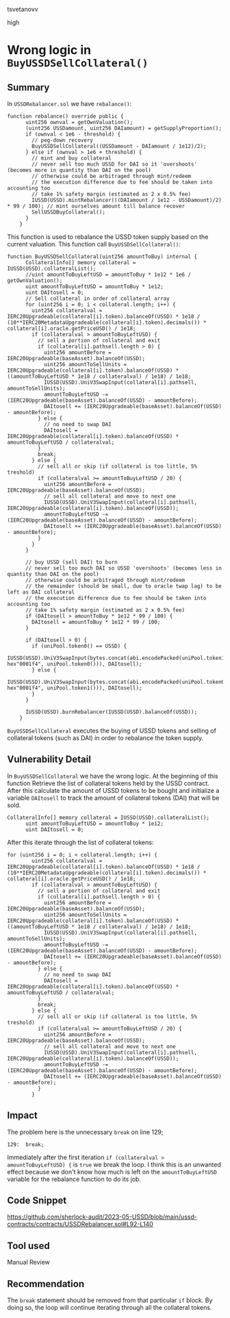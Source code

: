 tsvetanovv

high

# Wrong logic in `BuyUSSDSellCollateral()`

## Summary
In `USSDRebalancer.sol` we have `rebalance()`:
```solidity
function rebalance() override public {
      uint256 ownval = getOwnValuation();
      (uint256 USSDamount, uint256 DAIamount) = getSupplyProportion();
      if (ownval < 1e6 - threshold) {
        // peg-down recovery
        BuyUSSDSellCollateral((USSDamount - DAIamount / 1e12)/2);
      } else if (ownval > 1e6 + threshold) {
        // mint and buy collateral
        // never sell too much USSD for DAI so it 'overshoots' (becomes more in quantity than DAI on the pool)
        // otherwise could be arbitraged through mint/redeem
        // the execution difference due to fee should be taken into accounting too
        // take 1% safety margin (estimated as 2 x 0.5% fee)
        IUSSD(USSD).mintRebalancer(((DAIamount / 1e12 - USSDamount)/2) * 99 / 100); // mint ourselves amount till balance recover
        SellUSSDBuyCollateral();
      }
    }
```
This function is used to rebalance the USSD token supply based on the current valuation.
This function call  `BuyUSSDSellCollateral()`:
```solidity
function BuyUSSDSellCollateral(uint256 amountToBuy) internal {
      CollateralInfo[] memory collateral = IUSSD(USSD).collateralList();
      //uint amountToBuyLeftUSD = amountToBuy * 1e12 * 1e6 / getOwnValuation();
      uint amountToBuyLeftUSD = amountToBuy * 1e12;
      uint DAItosell = 0;
      // Sell collateral in order of collateral array
      for (uint256 i = 0; i < collateral.length; i++) {
        uint256 collateralval = IERC20Upgradeable(collateral[i].token).balanceOf(USSD) * 1e18 / (10**IERC20MetadataUpgradeable(collateral[i].token).decimals()) * collateral[i].oracle.getPriceUSD() / 1e18;
        if (collateralval > amountToBuyLeftUSD) {
          // sell a portion of collateral and exit
          if (collateral[i].pathsell.length > 0) {
            uint256 amountBefore = IERC20Upgradeable(baseAsset).balanceOf(USSD);
            uint256 amountToSellUnits = IERC20Upgradeable(collateral[i].token).balanceOf(USSD) * ((amountToBuyLeftUSD * 1e18 / collateralval) / 1e18) / 1e18;
            IUSSD(USSD).UniV3SwapInput(collateral[i].pathsell, amountToSellUnits);
            amountToBuyLeftUSD -= (IERC20Upgradeable(baseAsset).balanceOf(USSD) - amountBefore);
            DAItosell += (IERC20Upgradeable(baseAsset).balanceOf(USSD) - amountBefore);
          } else {
            // no need to swap DAI
            DAItosell = IERC20Upgradeable(collateral[i].token).balanceOf(USSD) * amountToBuyLeftUSD / collateralval;
          }
          break;
        } else {
          // sell all or skip (if collateral is too little, 5% treshold)
          if (collateralval >= amountToBuyLeftUSD / 20) {
            uint256 amountBefore = IERC20Upgradeable(baseAsset).balanceOf(USSD);
            // sell all collateral and move to next one
            IUSSD(USSD).UniV3SwapInput(collateral[i].pathsell, IERC20Upgradeable(collateral[i].token).balanceOf(USSD));
            amountToBuyLeftUSD -= (IERC20Upgradeable(baseAsset).balanceOf(USSD) - amountBefore);
            DAItosell += (IERC20Upgradeable(baseAsset).balanceOf(USSD) - amountBefore);
          }
        }
      }  

      // buy USSD (sell DAI) to burn
      // never sell too much DAI so USSD 'overshoots' (becomes less in quantity than DAI on the pool)
      // otherwise could be arbitraged through mint/redeem
      // the remainder (should be small, due to oracle twap lag) to be left as DAI collateral
      // the execution difference due to fee should be taken into accounting too
      // take 1% safety margin (estimated as 2 x 0.5% fee)
      if (DAItosell > amountToBuy * 1e12 * 99 / 100) {
        DAItosell = amountToBuy * 1e12 * 99 / 100;
      } 

      if (DAItosell > 0) {
        if (uniPool.token0() == USSD) {
           IUSSD(USSD).UniV3SwapInput(bytes.concat(abi.encodePacked(uniPool.token1(), hex"0001f4", uniPool.token0())), DAItosell);
        } else {
           IUSSD(USSD).UniV3SwapInput(bytes.concat(abi.encodePacked(uniPool.token0(), hex"0001f4", uniPool.token1())), DAItosell);
        }
      }

      IUSSD(USSD).burnRebalancer(IUSSD(USSD).balanceOf(USSD));
    }
```
`BuyUSSDSellCollateral` executes the buying of USSD tokens and selling of collateral tokens (such as DAI) in order to rebalance the token supply.

## Vulnerability Detail
In `BuyUSSDSellCollateral` we have the wrong logic. At the beginning of this function Retrieve the list of collateral tokens held by the USSD contract. After this calculate the amount of USSD tokens to be bought and initialize a variable `DAItosell` to track the amount of collateral tokens (DAI) that will be sold.
```solidity
CollateralInfo[] memory collateral = IUSSD(USSD).collateralList();
      uint amountToBuyLeftUSD = amountToBuy * 1e12;
      uint DAItosell = 0;
```
After this iterate through the list of collateral tokens:

```solidity
for (uint256 i = 0; i < collateral.length; i++) {
        uint256 collateralval = IERC20Upgradeable(collateral[i].token).balanceOf(USSD) * 1e18 / (10**IERC20MetadataUpgradeable(collateral[i].token).decimals()) * collateral[i].oracle.getPriceUSD() / 1e18;
        if (collateralval > amountToBuyLeftUSD) {
          // sell a portion of collateral and exit
          if (collateral[i].pathsell.length > 0) {
            uint256 amountBefore = IERC20Upgradeable(baseAsset).balanceOf(USSD);
            uint256 amountToSellUnits = IERC20Upgradeable(collateral[i].token).balanceOf(USSD) * ((amountToBuyLeftUSD * 1e18 / collateralval) / 1e18) / 1e18;
            IUSSD(USSD).UniV3SwapInput(collateral[i].pathsell, amountToSellUnits);
            amountToBuyLeftUSD -= (IERC20Upgradeable(baseAsset).balanceOf(USSD) - amountBefore);
            DAItosell += (IERC20Upgradeable(baseAsset).balanceOf(USSD) - amountBefore);
          } else {
            // no need to swap DAI
            DAItosell = IERC20Upgradeable(collateral[i].token).balanceOf(USSD) * amountToBuyLeftUSD / collateralval;
          }
          break;
        } else {
          // sell all or skip (if collateral is too little, 5% treshold)
          if (collateralval >= amountToBuyLeftUSD / 20) {
            uint256 amountBefore = IERC20Upgradeable(baseAsset).balanceOf(USSD);
            // sell all collateral and move to next one
            IUSSD(USSD).UniV3SwapInput(collateral[i].pathsell, IERC20Upgradeable(collateral[i].token).balanceOf(USSD));
            amountToBuyLeftUSD -= (IERC20Upgradeable(baseAsset).balanceOf(USSD) - amountBefore);
            DAItosell += (IERC20Upgradeable(baseAsset).balanceOf(USSD) - amountBefore);
          }
        }
```

## Impact

The problem here is the unnecessary `break` on line 129;
```solidity
129:  break;
```
Immediately after the first iteration `if (collateralval > amountToBuyLeftUSD) {` is `true` we break the loop. I think this is an unwanted effect because we don't know how much is left on the `amountToBuyLeftUSD` variable for the rebalance function to do its job.

## Code Snippet

https://github.com/sherlock-audit/2023-05-USSD/blob/main/ussd-contracts/contracts/USSDRebalancer.sol#L92-L140

## Tool used

Manual Review

## Recommendation

The `break` statement should be removed from that particular `if` block. By doing so, the loop will continue iterating through all the collateral tokens.